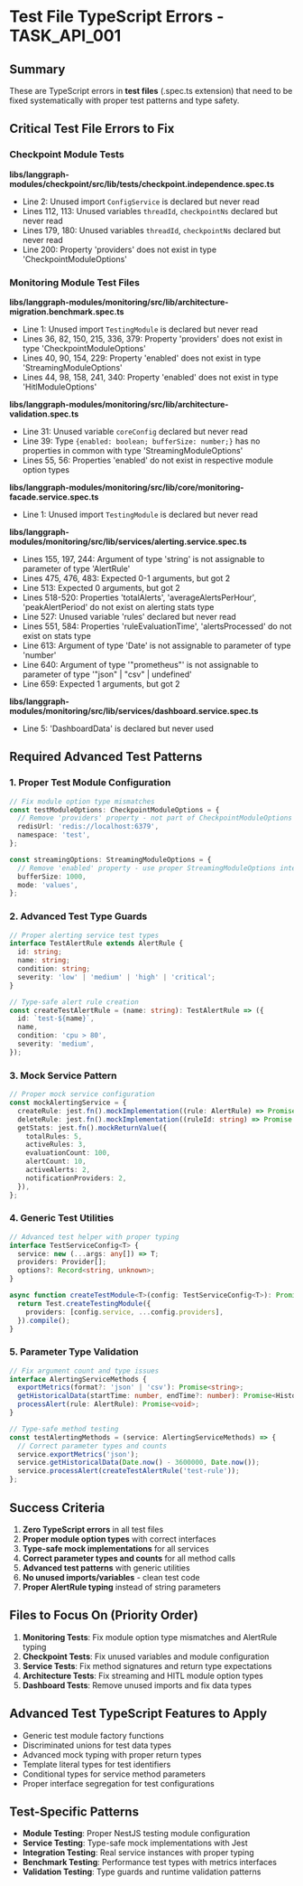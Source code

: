 # Test File TypeScript Errors - TASK_API_001

## Summary

These are TypeScript errors in **test files** (.spec.ts extension) that need to be fixed systematically with proper test patterns and type safety.

## Critical Test File Errors to Fix

### Checkpoint Module Tests

**libs/langgraph-modules/checkpoint/src/lib/tests/checkpoint.independence.spec.ts**

- Line 2: Unused import `ConfigService` is declared but never read
- Lines 112, 113: Unused variables `threadId`, `checkpointNs` declared but never read
- Lines 179, 180: Unused variables `threadId`, `checkpointNs` declared but never read
- Line 200: Property 'providers' does not exist in type 'CheckpointModuleOptions'

### Monitoring Module Test Files

**libs/langgraph-modules/monitoring/src/lib/architecture-migration.benchmark.spec.ts**

- Line 1: Unused import `TestingModule` is declared but never read
- Lines 36, 82, 150, 215, 336, 379: Property 'providers' does not exist in type 'CheckpointModuleOptions'
- Lines 40, 90, 154, 229: Property 'enabled' does not exist in type 'StreamingModuleOptions'
- Lines 44, 98, 158, 241, 340: Property 'enabled' does not exist in type 'HitlModuleOptions'

**libs/langgraph-modules/monitoring/src/lib/architecture-validation.spec.ts**

- Line 31: Unused variable `coreConfig` declared but never read
- Line 39: Type `{enabled: boolean; bufferSize: number;}` has no properties in common with type 'StreamingModuleOptions'
- Lines 55, 56: Properties 'enabled' do not exist in respective module option types

**libs/langgraph-modules/monitoring/src/lib/core/monitoring-facade.service.spec.ts**

- Line 1: Unused import `TestingModule` is declared but never read

**libs/langgraph-modules/monitoring/src/lib/services/alerting.service.spec.ts**

- Lines 155, 197, 244: Argument of type 'string' is not assignable to parameter of type 'AlertRule'
- Lines 475, 476, 483: Expected 0-1 arguments, but got 2
- Line 513: Expected 0 arguments, but got 2
- Lines 518-520: Properties 'totalAlerts', 'averageAlertsPerHour', 'peakAlertPeriod' do not exist on alerting stats type
- Line 527: Unused variable 'rules' declared but never read
- Lines 551, 584: Properties 'ruleEvaluationTime', 'alertsProcessed' do not exist on stats type
- Line 613: Argument of type 'Date' is not assignable to parameter of type 'number'
- Line 640: Argument of type '"prometheus"' is not assignable to parameter of type '"json" | "csv" | undefined'
- Line 659: Expected 1 arguments, but got 2

**libs/langgraph-modules/monitoring/src/lib/services/dashboard.service.spec.ts**

- Line 5: 'DashboardData' is declared but never used

## Required Advanced Test Patterns

### 1. Proper Test Module Configuration

```typescript
// Fix module option type mismatches
const testModuleOptions: CheckpointModuleOptions = {
  // Remove 'providers' property - not part of CheckpointModuleOptions
  redisUrl: 'redis://localhost:6379',
  namespace: 'test',
};

const streamingOptions: StreamingModuleOptions = {
  // Remove 'enabled' property - use proper StreamingModuleOptions interface
  bufferSize: 1000,
  mode: 'values',
};
```

### 2. Advanced Test Type Guards

```typescript
// Proper alerting service test types
interface TestAlertRule extends AlertRule {
  id: string;
  name: string;
  condition: string;
  severity: 'low' | 'medium' | 'high' | 'critical';
}

// Type-safe alert rule creation
const createTestAlertRule = (name: string): TestAlertRule => ({
  id: `test-${name}`,
  name,
  condition: 'cpu > 80',
  severity: 'medium',
});
```

### 3. Mock Service Pattern

```typescript
// Proper mock service configuration
const mockAlertingService = {
  createRule: jest.fn().mockImplementation((rule: AlertRule) => Promise.resolve(rule)),
  deleteRule: jest.fn().mockImplementation((ruleId: string) => Promise.resolve()),
  getStats: jest.fn().mockReturnValue({
    totalRules: 5,
    activeRules: 3,
    evaluationCount: 100,
    alertCount: 10,
    activeAlerts: 2,
    notificationProviders: 2,
  }),
};
```

### 4. Generic Test Utilities

```typescript
// Advanced test helper with proper typing
interface TestServiceConfig<T> {
  service: new (...args: any[]) => T;
  providers: Provider[];
  options?: Record<string, unknown>;
}

async function createTestModule<T>(config: TestServiceConfig<T>): Promise<TestingModule> {
  return Test.createTestingModule({
    providers: [config.service, ...config.providers],
  }).compile();
}
```

### 5. Parameter Type Validation

```typescript
// Fix argument count and type issues
interface AlertingServiceMethods {
  exportMetrics(format?: 'json' | 'csv'): Promise<string>;
  getHistoricalData(startTime: number, endTime?: number): Promise<HistoricalData>;
  processAlert(rule: AlertRule): Promise<void>;
}

// Type-safe method testing
const testAlertingMethods = (service: AlertingServiceMethods) => {
  // Correct parameter types and counts
  service.exportMetrics('json');
  service.getHistoricalData(Date.now() - 3600000, Date.now());
  service.processAlert(createTestAlertRule('test-rule'));
};
```

## Success Criteria

1. **Zero TypeScript errors** in all test files
2. **Proper module option types** with correct interfaces
3. **Type-safe mock implementations** for all services
4. **Correct parameter types and counts** for all method calls
5. **Advanced test patterns** with generic utilities
6. **No unused imports/variables** - clean test code
7. **Proper AlertRule typing** instead of string parameters

## Files to Focus On (Priority Order)

1. **Monitoring Tests**: Fix module option type mismatches and AlertRule typing
2. **Checkpoint Tests**: Fix unused variables and module configuration
3. **Service Tests**: Fix method signatures and return type expectations
4. **Architecture Tests**: Fix streaming and HITL module option types
5. **Dashboard Tests**: Remove unused imports and fix data types

## Advanced Test TypeScript Features to Apply

- Generic test module factory functions
- Discriminated unions for test data types
- Advanced mock typing with proper return types
- Template literal types for test identifiers
- Conditional types for service method parameters
- Proper interface segregation for test configurations

## Test-Specific Patterns

- **Module Testing**: Proper NestJS testing module configuration
- **Service Testing**: Type-safe mock implementations with Jest
- **Integration Testing**: Real service instances with proper typing
- **Benchmark Testing**: Performance test types with metrics interfaces
- **Validation Testing**: Type guards and runtime validation patterns

